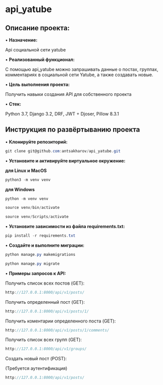 # api_yatube 

## Описание проекта: 

•	**Назначение:** 

Api социальной сети yatube

•	**Реализованный функционал:** 

С помощью api_yatube можно запрашивать данные о постах, группах, комментариях в социальной сети Yatube, а также создавать новые.

•	**Цель выполнения проекта:**

Получить навыки создания API для собственного проекта

•	**Стек:**

Python 3.7, Django 3.2, DRF, JWT + Djoser, Pillow 8.3.1

## Инструкция по развёртыванию проекта

•	**Клонируйте репозиторий:**

```csharp 
git clone git@github.com:antsakharov/api_yatube.git
```

•	**Установите и активируйте виртуальное окружение:**

**для Linux и MacOS**

```csharp 
python3 -m venv venv
```

**для Windows**

```csharp 
python -m venv venv
```

```csharp 
source venv/bin/activate
```

```csharp 
source venv/Scripts/activate
```

•	**Установите зависимости из файла requirements.txt:**

```csharp 
pip install -r requirements.txt
```

•	**Создайте и выполните миграции:**

```csharp 
python manage.py makemigrations
```

```csharp 
python manage.py migrate
```
•	**Примеры запросов к API:**

Получить список всех постов (GET):
```csharp
http://127.0.0.1:8000/api/v1/posts/
```

Получить определенный пост (GET):
```csharp
http://127.0.0.1:8000/api/v1/posts/1/
```

Получить коментарии определенного поста (GET):
```csharp
http://127.0.0.1:8000/api/v1/posts/1/comments/
```

Получить список всех групп (GET):
```csharp
http://127.0.0.1:8000/api/v1/groups/
```

Создать новый пост (POST):


(Требуется аутентификация)
```csharp
http://127.0.0.1:8000/api/v1/posts/
```
